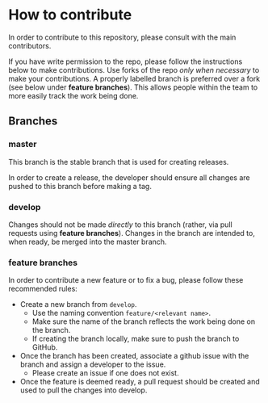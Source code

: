 # How to contribute

In order to contribute to this repository, please consult with the main contributors. 

If you have write permission to the repo, please follow the instructions below to make contributions. Use forks of the repo _only when necessary_ to make your contributions. A properly labelled branch is preferred over a fork (see below under __feature branches__). This allows people within the team to more easily track the work being done.

## Branches

### master

This branch is the stable branch that is used for creating releases. 

In order to create a release, the developer should ensure all changes are pushed to this branch before making a tag.

### develop

Changes should not be made _directly_ to this branch (rather, via pull requests using __feature branches__). Changes in the branch are intended to, when ready, be merged into the master branch.

### feature branches

In order to contribute a new feature or to fix a bug, please follow these recommended rules:

- Create a new branch from `develop`.
     * Use the naming convention `feature/<relevant name>`.
     * Make sure the name of the branch reflects the work being done on the branch.
     * If creating the branch locally, make sure to push the branch to GitHub.
- Once the branch has been created, associate a github issue with the branch and assign a developer to the issue.
     * Please create an issue if one does not exist.
- Once the feature is deemed ready, a pull request should be created and used to pull the changes into develop. 
